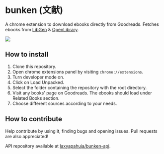 # bunken (文献)
A chrome extension to download ebooks directly from Goodreads. Fetches ebooks from [LibGen](http://libgen.rs) & [OpenLibrary](https://openlibrary.org).

![](https://media.discordapp.net/attachments/706928005313855620/847449469381509130/unknown.png?width=970&height=701)

## How to install
1. Clone this repository.
2. Open chrome extensions panel by visiting `chrome://extensions`.
3. Turn developer mode on.
4. Click on Load Unpacked.
5. Select the folder containing the repository with the root directory.
6. Visit any books' page on Goodreads. The ebooks should load under Related Books section.
7. Choose different sources according to your needs.

## How to contribute
Help contribute by using it, finding bugs and opening issues. Pull requests are also appreciated!

API repository available at [laxyapahuja/bunken-api](https://github.com/laxyapahuja/bunken-api).